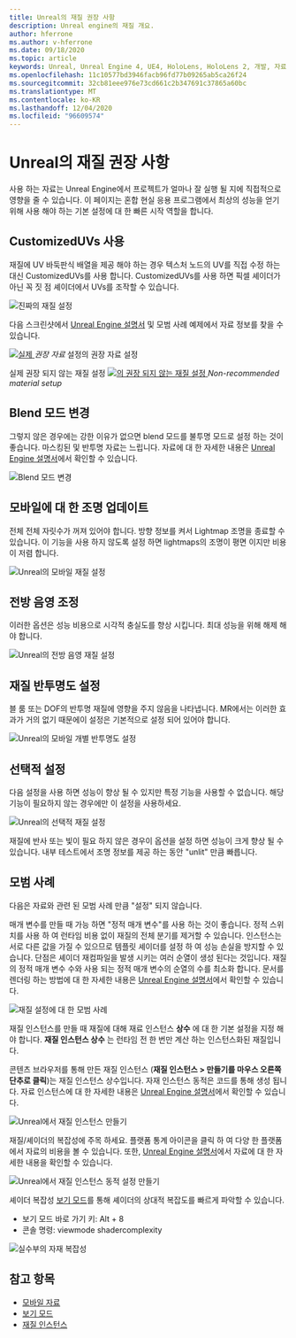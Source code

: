 ```yaml
---
title: Unreal의 재질 권장 사항
description: Unreal engine의 재질 개요.
author: hferrone
ms.author: v-hferrone
ms.date: 09/18/2020
ms.topic: article
keywords: Unreal, Unreal Engine 4, UE4, HoloLens, HoloLens 2, 개발, 자료, 설명서, 가이드, 기능, holograms, 게임 개발, 혼합 현실 헤드셋, windows mixed reality 헤드셋, 가상 현실 헤드셋
ms.openlocfilehash: 11c10577bd3946facb96fd77b09265ab5ca26f24
ms.sourcegitcommit: 32cb81eee976e73cd661c2b347691c37865a60bc
ms.translationtype: MT
ms.contentlocale: ko-KR
ms.lasthandoff: 12/04/2020
ms.locfileid: "96609574"
---
```

# <a name="material-recommendations-in-unreal"></a>Unreal의 재질 권장 사항

사용 하는 자료는 Unreal Engine에서 프로젝트가 얼마나 잘 실행 될 지에 직접적으로 영향을 줄 수 있습니다. 이 페이지는 혼합 현실 응용 프로그램에서 최상의 성능을 얻기 위해 사용 해야 하는 기본 설정에 대 한 빠른 시작 역할을 합니다.

## <a name="using-customizeduvs"></a>CustomizedUVs 사용

재질에 UV 바둑판식 배열을 제공 해야 하는 경우 텍스처 노드의 UV를 직접 수정 하는 대신 CustomizedUVs를 사용 합니다. CustomizedUVs를 사용 하면 픽셀 셰이더가 아닌 꼭 짓 점 셰이더에서 UVs를 조작할 수 있습니다.

![진짜의 재질 설정](images/unreal-materials-img-01c.png)

다음 스크린샷에서 [Unreal Engine 설명서](https://docs.unrealengine.com/Platforms/Mobile/Materials/index.html) 및 모범 사례 예제에서 자료 정보를 찾을 수 있습니다.

[ ![ 실제 ](images/unreal-materials-img-01.png) ](images/unreal-materials-img-01.png#lightbox) 
 *권장 자료* 설정의 권장 자료 설정

실제 권장 되지 않는 재질 설정 [ ![ 의 권장 되지 않는 재질 설정 ](images/unreal-materials-img-01b.png) ](images/unreal-materials-img-01b.png#lightbox) 
 *Non-recommended material setup*

## <a name="changing-blend-mode"></a>Blend 모드 변경

그렇지 않은 경우에는 강한 이유가 없으면 blend 모드를 불투명 모드로 설정 하는 것이 좋습니다. 마스킹된 및 반투명 자료는 느립니다. 자료에 대 한 자세한 내용은 [Unreal Engine 설명서](https://docs.unrealengine.com/Platforms/Mobile/Materials/index.html)에서 확인할 수 있습니다.

![Blend 모드 변경](images/unreal-materials-img-02.jpg)

## <a name="updating-lighting-for-mobile"></a>모바일에 대 한 조명 업데이트

전체 전체 자릿수가 꺼져 있어야 합니다. 방향 정보를 켜서 Lightmap 조명을 종료할 수 있습니다. 이 기능을 사용 하지 않도록 설정 하면 lightmaps의 조명이 평면 이지만 비용이 저렴 합니다.

![Unreal의 모바일 재질 설정](images/unreal-materials-img-03.jpg)

## <a name="adjusting-forward-shading"></a>전방 음영 조정

이러한 옵션은 성능 비용으로 시각적 충실도를 향상 시킵니다. 최대 성능을 위해 해제 해야 합니다.

![Unreal의 전방 음영 재질 설정](images/unreal-materials-img-04.jpg)

## <a name="setting-material-translucency"></a>재질 반투명도 설정

블 룸 또는 DOF의 반투명 재질에 영향을 주지 않음을 나타냅니다. MR에서는 이러한 효과가 거의 없기 때문에이 설정은 기본적으로 설정 되어 있어야 합니다.

![Unreal의 모바일 개별 반투명도 설정](images/unreal-materials-img-05.jpg)

## <a name="optional-settings"></a>선택적 설정

다음 설정을 사용 하면 성능이 향상 될 수 있지만 특정 기능을 사용할 수 없습니다. 해당 기능이 필요하지 않는 경우에만 이 설정을 사용하세요.

![Unreal의 선택적 재질 설정](images/unreal-materials-img-06.jpg)

재질에 반사 또는 빛이 필요 하지 않은 경우이 옵션을 설정 하면 성능이 크게 향상 될 수 있습니다. 내부 테스트에서 조명 정보를 제공 하는 동안 "unlit" 만큼 빠릅니다.

## <a name="best-practices"></a>모범 사례

다음은 자료와 관련 된 모범 사례 만큼 "설정" 되지 않습니다.

매개 변수를 만들 때 가능 하면 "정적 매개 변수"를 사용 하는 것이 좋습니다. 정적 스위치를 사용 하 여 런타임 비용 없이 재질의 전체 분기를 제거할 수 있습니다. 인스턴스는 서로 다른 값을 가질 수 있으므로 템플릿 셰이더를 설정 하 여 성능 손실을 방지할 수 있습니다. 단점은 셰이더 재컴파일을 발생 시키는 여러 순열이 생성 된다는 것입니다. 재질의 정적 매개 변수 수와 사용 되는 정적 매개 변수의 순열의 수를 최소화 합니다. 문서를 렌더링 하는 방법에 대 한 자세한 내용은 [Unreal Engine 설명서](https://docs.unrealengine.com/Engine/Rendering/Materials/ExpressionReference/Parameters/index.html#staticswitchparameter)에서 확인할 수 있습니다.

![재질 설정에 대 한 모범 사례](images/unreal-materials-img-07.jpg)

재질 인스턴스를 만들 때 재질에 대해 재료 인스턴스 **상수** 에 대 한 기본 설정을 지정 해야 합니다. **재질 인스턴스 상수** 는 런타임 전 한 번만 계산 하는 인스턴스화된 재질입니다.

콘텐츠 브라우저를 통해 만든 재질 인스턴스 (**재질 인스턴스 > 만들기를 마우스 오른쪽 단추로 클릭**)는 재질 인스턴스 상수입니다. 자재 인스턴스 동적은 코드를 통해 생성 됩니다. 자료 인스턴스에 대 한 자세한 내용은 [Unreal Engine 설명서](https://docs.unrealengine.com/Engine/Rendering/Materials/MaterialInstances/index.html)에서 확인할 수 있습니다.

![Unreal에서 재질 인스턴스 만들기](images/unreal-materials-img-08.png)

재질/셰이더의 복잡성에 주목 하세요. 플랫폼 통계 아이콘을 클릭 하 여 다양 한 플랫폼에서 자료의 비용을 볼 수 있습니다. 또한, [Unreal Engine 설명서](https://docs.unrealengine.com/Platforms/Mobile/Materials/index.html)에서 자료에 대 한 자세한 내용을 확인할 수 있습니다.

![Unreal에서 재질 인스턴스 동적 설정 만들기](images/unreal-materials-img-09.png)

셰이더 복잡성 [보기 모드](https://docs.unrealengine.com/Engine/UI/LevelEditor/Viewports/ViewModes/index.html)를 통해 셰이더의 상대적 복잡도를 빠르게 파악할 수 있습니다.

* 보기 모드 바로 가기 키: Alt + 8
* 콘솔 명령: viewmode shadercomplexity

![실수부의 자재 복잡성](images/unreal-materials-img-10.png)

## <a name="see-also"></a>참고 항목
* [모바일 자료](https://docs.unrealengine.com/Platforms/Mobile/Materials/index.html)
* [보기 모드](https://docs.unrealengine.com/Engine/UI/LevelEditor/Viewports/ViewModes/index.html)
* [재질 인스턴스](https://docs.unrealengine.com/Engine/Rendering/Materials/MaterialInstances/index.html)
